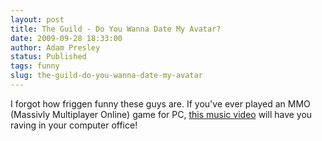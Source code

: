 ```yaml
---
layout: post
title: The Guild - Do You Wanna Date My Avatar?
date: 2009-09-28 18:33:00
author: Adam Presley
status: Published
tags: funny
slug: the-guild-do-you-wanna-date-my-avatar
---
```

I forgot how friggen funny these guys are. If you've ever played an MMO
(Massivly Multiplayer Online) game for PC, [this music video](http://www.youtube.com/watch?v=urNyg1ftMIU&feature=fvhl)
will have you raving in your computer office!
